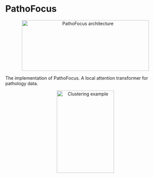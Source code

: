# PathoFocus

<div align="center">
  <img src="fig/fig1.jpg" alt="PathoFocus architecture" width="400" height="160" />
</div>

The implementation of PathoFocus. A local attention transformer for pathology data. 

<div align="center">
  <img src="fig/fig2.png" alt="Clustering example" width="180" height="260" />
</div>
